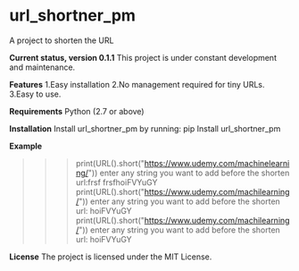 # url_shortner_pm

A project to shorten the URL

**Current status, version 0.1.1**
This project is under constant development and maintenance.

**Features**
<l1>1.Easy installation</l1>
2.No management required for tiny URLs.
3.Easy to use.

**Requirements**
Python (2.7 or above)

**Installation**
Install url_shortner_pm by running: pip Install url_shortner_pm


**Example**
>>> print(URL().short("https://www.udemy.com/machinelearning/"))
enter any string you want to add before the shorten url:frsf
frsfhoiFVYuGY
>>> print(URL().short("https://www.udemy.com/machilearning/"))
enter any string you want to add before the shorten url:
hoiFVYuGY
>>> print(URL().short("https://www.udemy.com/machilearning/"))
enter any string you want to add before the shorten url:
hoiFVYuGY

**License**
The project is licensed under the MIT License.










